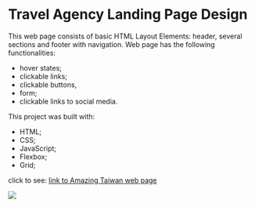# Travel Agency Landing Page Design

This web page consists of basic HTML Layout Elements: header, several sections and footer with navigation.
Web page has the following functionalities:

- hover states;
- clickable links;
- clickable buttons,
- form;
- clickable links to social media.

This project was built with:

- HTML;
- CSS;
- JavaScript;
- Flexbox;
- Grid;

click to see: [link to Amazing Taiwan web page](https://travel-agency-landing-page-design-eosin.vercel.app)

![](./images/Travel-Agency-Landing-Page-design-project.png)
